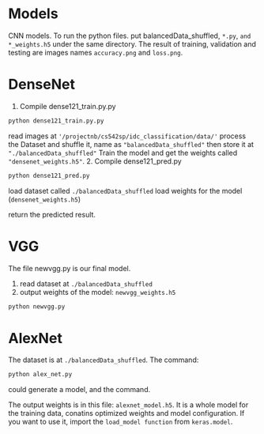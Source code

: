 # Models
CNN models.
To run the python files. put balancedData_shuffled, ```*.py```, ```and *_weights.h5``` under the same directory.
The result of training, validation and testing are images names ```accuracy.png``` and ```loss.png```.

# DenseNet
1. Compile dense121_train.py.py 
```python
python dense121_train.py.py 
```
  read images at ```'/projectnb/cs542sp/idc_classification/data/'```
  process the Dataset and shuffle it, name as ```"balancedData_shuffled"``` then store it at ```"./balancedData_shuffled"```
  Train the model and get the weights called ```"densenet_weights.h5"```.
2. Compile dense121_pred.py
```python
python dense121_pred.py
```
  load dataset called ```./balancedData_shuffled```
  load weights for the model (```densenet_weights.h5```)
  
  return the predicted result.

# VGG
  The file newvgg.py is our final model.
  1. read dataset at ```./balancedData_shuffled```
  2. output weights of the model: ```newvgg_weights.h5```
```python
python newvgg.py
```
# AlexNet
  The dataset is at ```./balancedData_shuffled```.
  The command:
```python
python alex_net.py
```
  could generate a model, and the command.
  
  The output weights is in this file: ```alexnet_model.h5```. It is a whole model for the training data, conatins optimized weights and model configuration. If you want to use it, import the ```load_model function``` from ```keras.model```.
